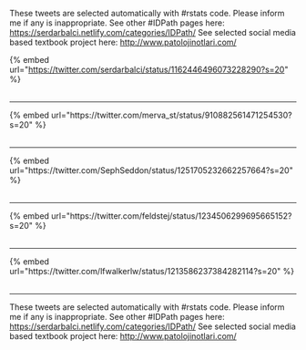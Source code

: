 

These tweets are selected automatically with #rstats code. Please inform me if any is inappropriate.
See other #IDPath pages here: https://serdarbalci.netlify.com/categories/IDPath/ 
See selected social media based textbook project here: http://www.patolojinotlari.com/

{% embed url="https://twitter.com/serdarbalci/status/1162446496073228290?s=20" %}<br>
<br>
<hr>
{% embed url="https://twitter.com/merva_st/status/910882561471254530?s=20" %}<br>
<br>
<hr>
{% embed url="https://twitter.com/SephSeddon/status/1251705232662257664?s=20" %}<br>
<br>
<hr>
{% embed url="https://twitter.com/feldstej/status/1234506299695665152?s=20" %}<br>
<br>
<hr>
{% embed url="https://twitter.com/lfwalkerlw/status/1213586237384282114?s=20" %}<br>
<br>
<hr>


These tweets are selected automatically with #rstats code. Please inform me if any is inappropriate.
See other #IDPath pages here: https://serdarbalci.netlify.com/categories/IDPath/ 
See selected social media based textbook project here: http://www.patolojinotlari.com/
